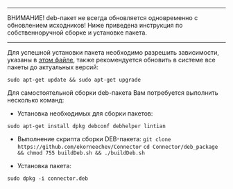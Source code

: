 _ _ _ _ _ _ _ _ _ _ _ _ _ _ _ _ _ _ _ _ _ _ _ _ _ _ _ _ _ _ _ _ _ _ _ _ 

ВНИМАНИЕ! deb-пакет не всегда обновляется одновременно с обновлением исходников!
Ниже приведена инструкция по собственноручной сборке и установке пакета.

_ _ _ _ _ _ _ _ _ _ _ _ _ _ _ _ _ _ _ _ _ _ _ _ _ _ _ _ _ _ _ _ _ _ _ _ 

Для успешной установки пакета необходимо разрешить зависимости, указаны в [этом файле](https://github.com/ekorneechev/Connector/blob/master/deb_package/connector/DEBIAN/control), также рекомендуется обновить в системе все пакеты до актуальных версий:

`sudo apt-get update && sudo apt-get upgrade`

Для самостоятельной сборки deb-пакета Вам потребуется выполнить несколько команд: 
* Установка необходимых для сборки пакетов:

`sudo apt-get install dpkg debconf debhelper lintian`

* Выполнение скрипта сборки DEB-пакета:
`git clone https://github.com/ekorneechev/Connector`
`cd Connector/deb_package && chmod 755 buildDeb.sh && ./buildDeb.sh`

* Установка пакета:

`sudo dpkg -i connector.deb`
